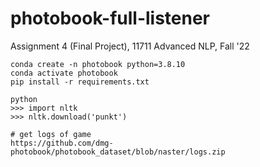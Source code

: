 # photobook-full-listener
Assignment 4 (Final Project), 11711 Advanced NLP, Fall '22

```
conda create -n photobook python=3.8.10
conda activate photobook
pip install -r requirements.txt

python
>>> import nltk
>>> nltk.download('punkt')

# get logs of game
https://github.com/dmg-photobook/photobook_dataset/blob/naster/logs.zip
```
